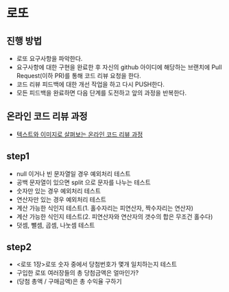 # 로또
## 진행 방법
* 로또 요구사항을 파악한다.
* 요구사항에 대한 구현을 완료한 후 자신의 github 아이디에 해당하는 브랜치에 Pull Request(이하 PR)를 통해 코드 리뷰 요청을 한다.
* 코드 리뷰 피드백에 대한 개선 작업을 하고 다시 PUSH한다.
* 모든 피드백을 완료하면 다음 단계를 도전하고 앞의 과정을 반복한다.

## 온라인 코드 리뷰 과정
* [텍스트와 이미지로 살펴보는 온라인 코드 리뷰 과정](https://github.com/next-step/nextstep-docs/tree/master/codereview)

## step1
- null 이거나 빈 문자열일 경우 예외처리 테스트
- 공백 문자열이 있으면 split 으로 문자를 나누는 테스트
- 숫자만 있는 경우 예외처리 테스트
- 연산자만 있는 경우 예외처리 테스트
- 계산 가능한 식인지 테스트(1. 홀수자리는 피연산자, 짝수자리는 연산자)
- 계산 가능한 식인지 테스트(2. 피연산자와 연산자의 갯수의 합은 무조건 홀수다)
- 덧셈, 뺄셈, 곱셈, 나눗셈 테스트

## step2
- <로또 1장>로또 숫자 중에서 당첨번호가 몇개 일치하는지 테스트
- 구입한 로또 여러장들의 총 당첨금액은 얼마인가?
- (당첨 총액 / 구매금액)은 총 수익율 구하기